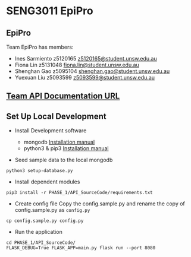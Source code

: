 # SENG3011 EpiPro
## EpiPro
Team EpiPro has members:
* Ines Sarmiento z5120165
z5120165@student.unsw.edu.au
* Fiona Lin z5131048
fiona.lin@student.unsw.edu.au
* Shenghan Gao z5095104
shenghan.gao@student.unsw.edu.au
* Yuexuan Liu z5093599
z5093599@student.unsw.edu.au
## [Team	API	Documentation	URL](https://epiproapp.appspot.com/api/v1/doc/)

## Set Up Local Development
 - Install Development software
   - mongodb [Installation 
   manual](https://docs.mongodb.com/v3.4/installation/#mongodb-community-edition)
   - python3 & pip3 [Installation 
   manual](https://cloud.google.com/python/setup)

  - Seed sample data to the local mongodb
  ```
  python3 setup-database.py
  ```
  - Install dependent modules
  ```
  pip3 install -r PHASE_1/API_SourceCode/requirements.txt
  ```
  - Create config file
  Copy the config.sample.py and rename the copy of config.sample.py as `config.py`
  ```
  cp config.sample.py config.py
  ```
  - Run the application
  ```
  cd PHASE_1/API_SourceCode/
  FLASK_DEBUG=True FLASK_APP=main.py flask run --port 8080
  ```
